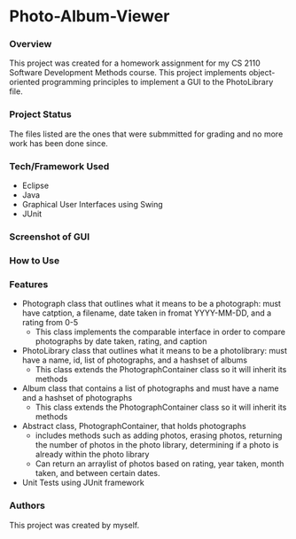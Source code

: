 # Photo-Album-Viewer

### Overview 
This project was created for a homework assignment for my CS 2110 Software Development Methods course. This project implements object-oriented programming principles to implement a GUI 
to the PhotoLibrary file.

### Project Status 
The files listed are the ones that were submmitted for grading and no more work has been done since.    

### Tech/Framework Used 
* Eclipse 
* Java
* Graphical User Interfaces using Swing 
* JUnit 

### Screenshot of GUI 


### How to Use

### Features
* Photograph class that outlines what it means to be a photograph: must have catption, a filename, date taken in fromat YYYY-MM-DD, and a rating from 0-5  
  * This class implements the comparable interface in order to compare photographs by date taken, rating, and caption
* PhotoLibrary class that outlines what it means to be a photolibrary: must have a name, id, list of photographs, and a hashset of albums 
  * This class extends the PhotographContainer class so it will inherit its methods 
* Album class that contains a list of photographs and must have a name and a hashset of photographs 
  * This class extends the PhotographContainer class so it will inherit its methods
* Abstract class, PhotographContainer, that holds photographs
  * includes methods such as adding photos, erasing photos, returning the number of photos in the photo library, determining if a photo is already within the photo library
  * Can return an arraylist of photos based on rating, year taken, month taken, and between certain dates.
* Unit Tests using JUnit framework 

### Authors 
This project was created by myself.
